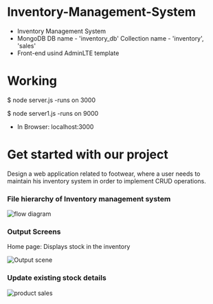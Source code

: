 # Inventory-Management-System
* Inventory Management System
* MongoDB DB name - 'inventory_db' Collection name - 'inventory', 'sales'
* Front-end usind AdminLTE template
# Working

$ node server.js        -runs on 3000

$ node server1.js       -runs on 9000

* In Browser: localhost:3000
# Get started with our project
Design a web application related to footwear, where a user needs to maintain his inventory system in order to implement CRUD operations.
### File hierarchy of Inventory management system

![flow diagram](https://user-images.githubusercontent.com/72203536/124598797-a4fb9d00-de82-11eb-9d89-01a7b1c1697e.jpg)
### Output Screens
Home page: Displays stock in the inventory

![Output scene](https://user-images.githubusercontent.com/72203536/124599120-f1df7380-de82-11eb-9058-2a7c5ddae4f3.jpg)
### Update existing stock details

![product sales](https://user-images.githubusercontent.com/72203536/124599321-2bb07a00-de83-11eb-8139-96287e972ac5.jpg)




